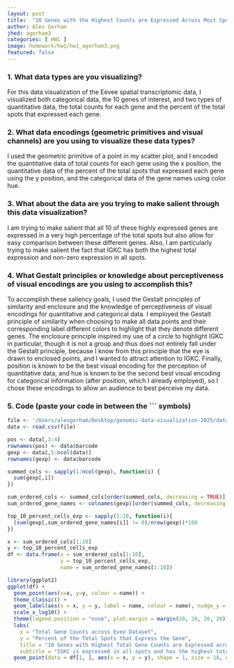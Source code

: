 ```yaml
---
layout: post
title:  "10 Genes with the Highest Counts are Expressed Across Most Spots"
author: Alex Gorham
jhed: agorham3
categories: [ HW1 ]
image: homework/hw1/hw1_agorham3.png
featured: false
---
```


### 1. What data types are you visualizing?
For this data visualization of the Eevee spatial transcriptomic data, I visualized both categorical data, the 10 genes of interest, and two types of quantitative data, the total counts for each gene and the percent of the total spots that expressed each gene.

### 2. What data encodings (geometric primitives and visual channels) are you using to visualize these data types?
I used the geometric primitive of a point in my scatter plot, and I encoded the quantitative data of total counts for each gene using the x position, the quantitative data of the percent of the total spots that expressed each gene using the y position, and the categorical data of the gene names using color hue. 

### 3. What about the data are you trying to make salient through this data visualization? 
I am trying to make salient that all 10 of these highly expressed genes are expressed in a very high percentage of the total spots but also allow for easy comparison between these different genes. Also, I am particularly trying to make salient the fact that IGKC has both the highest total expression and non-zero expression in all spots.

### 4. What Gestalt principles or knowledge about perceptiveness of visual encodings are you using to accomplish this?
To accomplish these saliency goals, I used the Gestalt principles of similarity and enclosure and the knowledge of perceptiveness of visual encodings for quantitative and categorical data. I employed the Gestalt principle of similarity when choosing to make all data points and their corresponding label different colors to highlight that they denote different genes. The enclosure principle inspired my use of a circle to highlight IGKC in particular, though it is not a group and thus does not entirely fall under the Gestalt principle, because I know from this principle that the eye is drawn to enclosed points, and I wanted to attract attention to IGKC. Finally, position is known to be the best visual encoding for the perception of quantitative data, and hue is known to be the second best visual encoding for categorical information (after position, which I already employed), so I chose these encodings to allow an audience to best perceive my data.

### 5. Code (paste your code in between the ``` symbols)
```r
file <- '/Users/alexgorham/Desktop/genomic-data-visualization-2025/data/eevee.csv.gz'
data <- read.csv(file)

pos <- data[,3:4]
rownames(pos) <- data$barcode
gexp <- data[,5:ncol(data)]
rownames(gexp) <- data$barcode

summed_cols <- sapply(1:ncol(gexp), function(i) {
  sum(gexp[,i])
})

sum_ordered_cols <- summed_cols[order(summed_cols, decreasing = TRUE)]
sum_ordered_gene_names <- colnames(gexp)[order(summed_cols, decreasing = TRUE)]

top_10_percent_cells_exp <- sapply(1:10, function(i){
  (sum(gexp[,sum_ordered_gene_names[i]] != 0)/nrow(gexp))*100
})

x <- sum_ordered_cols[1:10]
y <- top_10_percent_cells_exp
df <- data.frame(x = sum_ordered_cols[1:10], 
                 y = top_10_percent_cells_exp,
                 name = sum_ordered_gene_names[1:10])

library(ggplot2)
ggplot(df) + 
  geom_point(aes(x=x, y=y, colour = name)) + 
  theme_classic() + 
  geom_label(aes(x = x, y = y, label = name, colour = name), nudge_y = 0.03, size = 2) + 
  scale_x_log10() +
  theme(legend.position = "none", plot.margin = margin(20, 20, 20, 20)) + 
  labs(
    x = "Total Gene Counts across Evee Dataset",
    y = "Percent of the Total Spots that Express the Gene",
    title = "10 Genes with Highest Total Gene Counts are Expressed across Most Spots",
    subtitle = "IGKC is expressed in all spots and has the highest total gene counts") +
  geom_point(data = df[1, ], aes(x = x, y = y), shape = 1, size = 18, color = "black", stroke = 1)
```